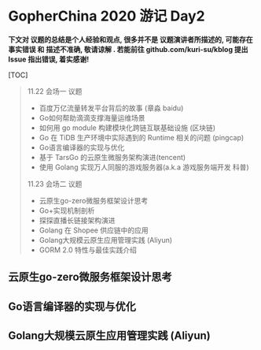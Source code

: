 # GopherChina 2020 游记 Day2

**下文对 议题的总结是个人经验和观点, 很多并不是 议题演讲者所描述的, 可能存在 事实错误 和 描述不准确, 敬请谅解 . 若能前往 github.com/kuri-su/kblog 提出 Issue 指出错误, 着实感谢!**

[TOC]

> 11.22 会场一 议题
>
> * 百度万亿流量转发平台背后的故事 (章淼 baidu)
> * Go如何帮助滴滴支撑海量运维场景 
> * 如何用 go module 构建模块化跨链互联基础设施 (区块链)
> * Go 在 TiDB 生产环境中实际遇到的 Runtime 相关的问题 (pingcap)
> * Go语言编译器的实现与优化
> * 基于 TarsGo 的云原生微服务架构演进(tencent)
> * 使用 Golang 实现万人同服的游戏服务器(a.k.a 游戏服务端开发 科普)
>
> 11.23 会场二 议题
>
> * 云原生go-zero微服务框架设计思考
> * Go+实现机制剖析
> * 探探直播长链接架构演进
> * Golang 在 Shopee 供应链中的应用
> * Golang大规模云原生应用管理实践 (Aliyun)
> * GORM 2.0 特性与最佳实践介绍

## 云原生go-zero微服务框架设计思考

## Go语言编译器的实现与优化

## Golang大规模云原生应用管理实践 (Aliyun)

